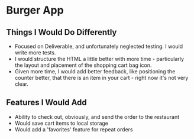 # Burger App

## Things I Would Do Differently

- Focused on Deliverable, and unfortunately neglected testing. I would write more tests.
- I would structure the HTML a little better with more time - particularly the layout and placement of the shopping cart bag icon.
- Given more time, I would add better feedback, like positioning the counter better, that there is an item in your cart - right now it's not very clear.

## Features I Would Add

- Ability to check out, obviously, and send the order to the restaurant
- Would save cart items to local storage
- Would add a 'favorites' feature for repeat orders
